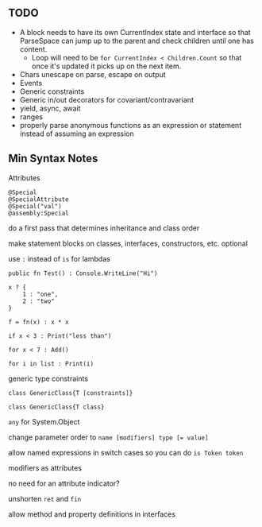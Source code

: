 ## TODO

* A block needs to have its own CurrentIndex state and interface so that ParseSpace can jump up to the parent and check children until one has content.
    * Loop will need to be `for CurrentIndex < Children.Count` so that once it's updated it picks up on the next item.
* Chars unescape on parse, escape on output
* Events
* Generic constraints
* Generic in/out decorators for covariant/contravariant
* yield, async, await
* ranges
* properly parse anonymous functions as an expression or statement instead of assuming an expression

## Min Syntax Notes

Attributes
```
@Special
@SpecialAttribute
@Special("val")
@assembly:Special
```

do a first pass that determines inheritance and class order

make statement blocks on classes, interfaces, constructors, etc. optional

use `:` instead of `is` for lambdas
```
public fn Test() : Console.WriteLine("Hi")

x ? {
    1 : "one",
    2 : "two"
}

f = fn(x) : x * x

if x < 3 : Print("less than")

for x < 7 : Add()

for i in list : Print(i)
```

generic type constraints
```
class GenericClass{T [constraints]}

class GenericClass{T class}
```

`any` for System.Object

change parameter order to `name [modifiers] type [= value]`

allow named expressions in switch cases so you can do `is Token token`

modifiers as attributes

no need for an attribute indicator?

unshorten `ret` and `fin`

allow method and property definitions in interfaces
